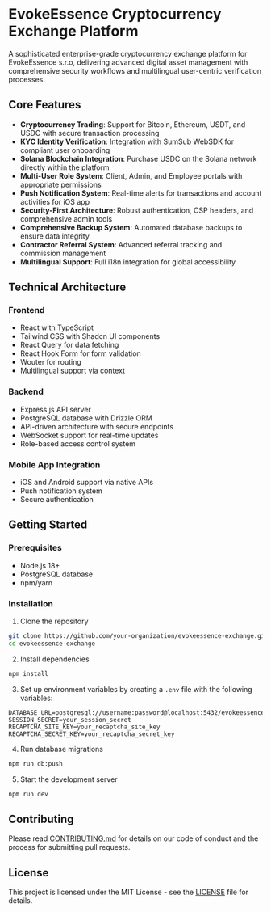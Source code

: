 # EvokeEssence Cryptocurrency Exchange Platform

A sophisticated enterprise-grade cryptocurrency exchange platform for EvokeEssence s.r.o, delivering advanced digital asset management with comprehensive security workflows and multilingual user-centric verification processes.

## Core Features

- **Cryptocurrency Trading**: Support for Bitcoin, Ethereum, USDT, and USDC with secure transaction processing
- **KYC Identity Verification**: Integration with SumSub WebSDK for compliant user onboarding
- **Solana Blockchain Integration**: Purchase USDC on the Solana network directly within the platform
- **Multi-User Role System**: Client, Admin, and Employee portals with appropriate permissions
- **Push Notification System**: Real-time alerts for transactions and account activities for iOS app
- **Security-First Architecture**: Robust authentication, CSP headers, and comprehensive admin tools
- **Comprehensive Backup System**: Automated database backups to ensure data integrity
- **Contractor Referral System**: Advanced referral tracking and commission management
- **Multilingual Support**: Full i18n integration for global accessibility

## Technical Architecture

### Frontend
- React with TypeScript
- Tailwind CSS with Shadcn UI components
- React Query for data fetching
- React Hook Form for form validation
- Wouter for routing
- Multilingual support via context

### Backend
- Express.js API server
- PostgreSQL database with Drizzle ORM
- API-driven architecture with secure endpoints
- WebSocket support for real-time updates
- Role-based access control system

### Mobile App Integration
- iOS and Android support via native APIs
- Push notification system
- Secure authentication

## Getting Started

### Prerequisites
- Node.js 18+
- PostgreSQL database
- npm/yarn

### Installation

1. Clone the repository
```bash
git clone https://github.com/your-organization/evokeessence-exchange.git
cd evokeessence-exchange
```

2. Install dependencies
```bash
npm install
```

3. Set up environment variables by creating a `.env` file with the following variables:
```
DATABASE_URL=postgresql://username:password@localhost:5432/evokeessence_db
SESSION_SECRET=your_session_secret
RECAPTCHA_SITE_KEY=your_recaptcha_site_key
RECAPTCHA_SECRET_KEY=your_recaptcha_secret_key
```

4. Run database migrations
```bash
npm run db:push
```

5. Start the development server
```bash
npm run dev
```

## Contributing

Please read [CONTRIBUTING.md](CONTRIBUTING.md) for details on our code of conduct and the process for submitting pull requests.

## License

This project is licensed under the MIT License - see the [LICENSE](LICENSE) file for details.